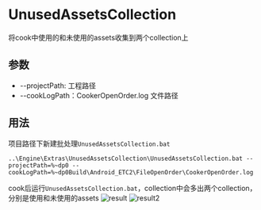# UnusedAssetsCollection

将cook中使用的和未使用的assets收集到两个collection上

## 参数
- --projectPath: 工程路径
- --cookLogPath：CookerOpenOrder.log 文件路径

## 用法
项目路径下新建批处理`UnusedAssetsCollection.bat`

```
..\Engine\Extras\UnusedAssetsCollection\UnusedAssetsCollection.bat --projectPath=%~dp0 --cookLogPath=%~dp0Build\Android_ETC2\FileOpenOrder\CookerOpenOrder.log
```

cook后运行`UnusedAssetsCollection.bat`，collection中会多出两个collection，分别是使用和未使用的assets
![result](https://raw.githubusercontent.com/RealGameLab/UnusedAssetsCollection/master/result.jpg)
![result2](https://raw.githubusercontent.com/RealGameLab/UnusedAssetsCollection/master/result2.png)